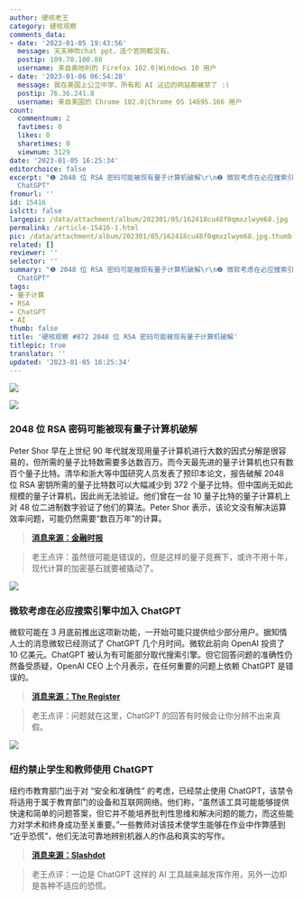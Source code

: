 ```yaml
---
author: 硬核老王
category: 硬核观察
comments_data:
- date: '2023-01-05 19:43:56'
  message: 天天神吹chat ppt，连个官网都没有。
  postip: 109.70.100.88
  username: 来自奥地利的 Firefox 102.0|Windows 10 用户
- date: '2023-01-06 06:54:28'
  message: 我在美国上公立中学，所有和 AI 沾边的网站都被禁了 :(
  postip: 76.36.241.8
  username: 来自美国的 Chrome 102.0|Chrome OS 14695.166 用户
count:
  commentnum: 2
  favtimes: 0
  likes: 0
  sharetimes: 0
  viewnum: 3129
date: '2023-01-05 16:25:34'
editorchoice: false
excerpt: "❶ 2048 位 RSA 密码可能被现有量子计算机破解\r\n❷ 微软考虑在必应搜索引擎中加入 ChatGPT\r\n❸ 纽约禁止学生和教师使用
  ChatGPT"
fromurl: ''
id: 15416
islctt: false
largepic: /data/attachment/album/202301/05/162418cu48f0qmxzlwym68.jpg
permalink: /article-15416-1.html
pic: /data/attachment/album/202301/05/162418cu48f0qmxzlwym68.jpg.thumb.jpg
related: []
reviewer: ''
selector: ''
summary: "❶ 2048 位 RSA 密码可能被现有量子计算机破解\r\n❷ 微软考虑在必应搜索引擎中加入 ChatGPT\r\n❸ 纽约禁止学生和教师使用
  ChatGPT"
tags:
- 量子计算
- RSA
- ChatGPT
- AI
thumb: false
title: '硬核观察 #872 2048 位 RSA 密码可能被现有量子计算机破解'
titlepic: true
translator: ''
updated: '2023-01-05 16:25:34'
---
```


![](/data/attachment/album/202301/05/162418cu48f0qmxzlwym68.jpg)


![](/data/attachment/album/202301/05/162425dxi7utu8njtj4zu8.jpg)


### 2048 位 RSA 密码可能被现有量子计算机破解


Peter Shor 早在上世纪 90 年代就发现用量子计算机进行大数的因式分解是很容易的，但所需的量子比特数需要多达数百万。而今天最先进的量子计算机也只有数百个量子比特。清华和浙大等中国研究人员发表了预印本论文，报告破解 2048 位 RSA 密钥所需的量子比特数可以大幅减少到 372 个量子比特。但中国尚无如此规模的量子计算机，因此尚无法验证。他们曾在一台 10 量子比特的量子计算机上对 48 位二进制数字验证了他们的算法。Peter Shor 表示，该论文没有解决运算效率问题，可能仍然需要“数百万年”的计算。



> 
> **[消息来源：金融时报](https://www.ft.com/content/b15680c0-cf31-448d-9eb6-b30426c29b8b)**
> 
> 
> 



> 
> 老王点评：虽然很可能是错误的，但是这样的量子竞赛下，或许不用十年，现代计算的加密基石就要被撬动了。
> 
> 
> 


![](/data/attachment/album/202301/05/162439j1pffgfgffpppozp.jpg)


### 微软考虑在必应搜索引擎中加入 ChatGPT


微软可能在 3 月底前推出这项新功能，一开始可能只提供给少部分用户。据知情人士的消息微软已经测试了 ChatGPT 几个月时间。微软此前向 OpenAI 投资了 10 亿美元。ChatGPT 被认为有可能部分取代搜索引擎。但它回答问题的准确性仍然备受质疑，OpenAI CEO 上个月表示，在任何重要的问题上依赖 ChatGPT 是错误的。



> 
> **[消息来源：The Register](https://www.theregister.com/2023/01/04/microsoft_openai_chatgpt_bing/)**
> 
> 
> 



> 
> 老王点评：问题就在这里，ChatGPT 的回答有时候会让你分辨不出来真假。
> 
> 
> 


![](/data/attachment/album/202301/05/162508qykp0n3vkk0yqkv0.jpg)


### 纽约禁止学生和教师使用 ChatGPT


纽约市教育部门出于对 “安全和准确性” 的考虑，已经禁止使用 ChatGPT，该禁令将适用于属于教育部门的设备和互联网网络。他们称，“虽然该工具可能能够提供快速和简单的问题答案，但它并不能培养批判性思维和解决问题的能力，而这些能力对学术和终身成功至关重要。”一些教师对该技术使学生能够在作业中作弊感到 “近乎恐慌”，他们无法可靠地辨别机器人的作品和真实的写作。



> 
> **[消息来源：Slashdot](https://news.slashdot.org/story/23/01/04/2320230/nyc-bans-students-and-teachers-from-using-chatgpt)**
> 
> 
> 



> 
> 老王点评：一边是 ChatGPT 这样的 AI 工具越来越发挥作用，另外一边却是各种不适应的恐慌。
> 
> 
>